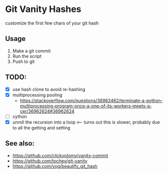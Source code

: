 # Git Vanity Hashes

customize the first few chars of your git hash

## Usage

1. Make a git commit
2. Run the script
3. Push to git

## TODO:

* [x] use hash clone to avoid re-hashing
* [x] multiprocessing pooling
  * https://stackoverflow.com/questions/36962462/terminate-a-python-multiprocessing-program-once-a-one-of-its-workers-meets-a-cer/36962624#36962624
* [ ] cython
* [x] unroll the recursion into a loop  <-- turns out this is slower, probably due to all the getting and setting

## See also:

* https://github.com/clickyotomy/vanity-commit
* https://github.com/tochev/git-vanity
* https://github.com/vog/beautify_git_hash
